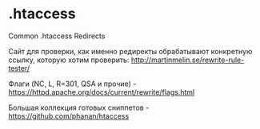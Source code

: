 # .htaccess
Common .htaccess Redirects

Сайт для проверки, как именно редиректы обрабатывают конкретную ссылку, которую хотим проверить:
http://martinmelin.se/rewrite-rule-tester/

Флаги (NC, L, R=301, QSA и прочие) - https://httpd.apache.org/docs/current/rewrite/flags.html

Большая коллекция готовых сниппетов - https://github.com/phanan/htaccess
